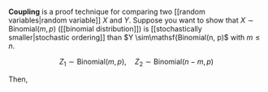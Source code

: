 **Coupling** is a proof technique for comparing two [[random variables|random variable]] $X$ and $Y$. Suppose you want to show that $X \sim \mathsf{Binomial}(m, p)$ ([[binomial distribution]]) is [[stochastically smaller|stochastic ordering]] than $Y \sim\mathsf{Binomial(n, p)$ with $m \leqslant n$.

$$
Z_1 \sim \mathsf{Binomial}(m, p), \quad Z_2 \sim \mathsf{Binomial}(n - m, p)
$$

Then, 